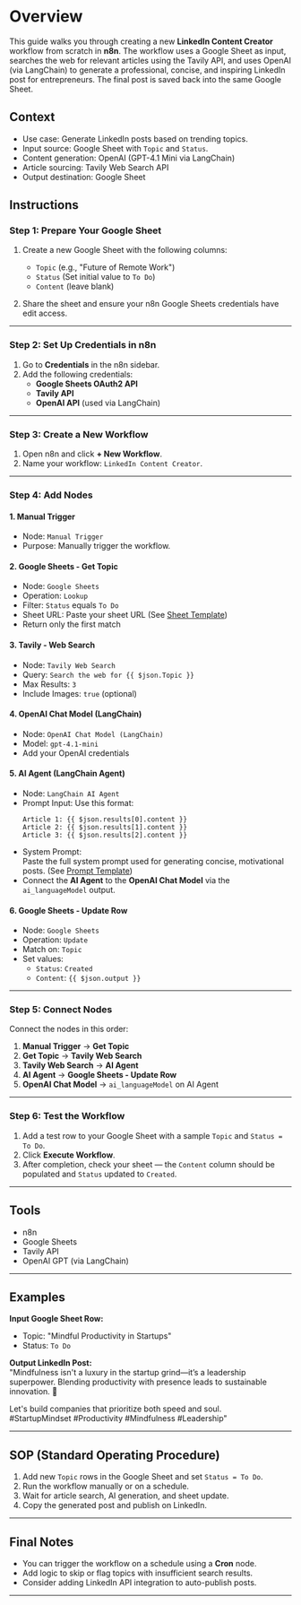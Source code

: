 # Overview  
This guide walks you through creating a new **LinkedIn Content Creator** workflow from scratch in **n8n**. The workflow uses a Google Sheet as input, searches the web for relevant articles using the Tavily API, and uses OpenAI (via LangChain) to generate a professional, concise, and inspiring LinkedIn post for entrepreneurs. The final post is saved back into the same Google Sheet.

## Context  
- Use case: Generate LinkedIn posts based on trending topics.  
- Input source: Google Sheet with `Topic` and `Status`.  
- Content generation: OpenAI (GPT-4.1 Mini via LangChain)  
- Article sourcing: Tavily Web Search API  
- Output destination: Google Sheet  

## Instructions  

### Step 1: Prepare Your Google Sheet  
1. Create a new Google Sheet with the following columns:  
   - `Topic` (e.g., "Future of Remote Work")  
   - `Status` (Set initial value to `To Do`)  
   - `Content` (leave blank)  

2. Share the sheet and ensure your n8n Google Sheets credentials have edit access.

---

### Step 2: Set Up Credentials in n8n  
1. Go to **Credentials** in the n8n sidebar.  
2. Add the following credentials:  
   - **Google Sheets OAuth2 API**  
   - **Tavily API**  
   - **OpenAI API** (used via LangChain)  

---

### Step 3: Create a New Workflow  
1. Open n8n and click **+ New Workflow**.  
2. Name your workflow: `LinkedIn Content Creator`.

---

### Step 4: Add Nodes  

#### 1. **Manual Trigger**  
- Node: `Manual Trigger`  
- Purpose: Manually trigger the workflow.  

#### 2. **Google Sheets - Get Topic**  
- Node: `Google Sheets`  
- Operation: `Lookup`  
- Filter: `Status` equals `To Do`  
- Sheet URL: Paste your sheet URL (See [Sheet Template](https://docs.google.com/spreadsheets/d/1C2UikHCHK0SNZN1oraQJW1SRQQ6lGfzNOPabKXhq8Ro/copy))  
- Return only the first match  

#### 3. **Tavily - Web Search**  
- Node: `Tavily Web Search`  
- Query: `Search the web for {{ $json.Topic }}`  
- Max Results: `3`  
- Include Images: `true` (optional)  

#### 4. **OpenAI Chat Model (LangChain)**  
- Node: `OpenAI Chat Model (LangChain)`  
- Model: `gpt-4.1-mini`  
- Add your OpenAI credentials  

#### 5. **AI Agent (LangChain Agent)**  
- Node: `LangChain AI Agent`  
- Prompt Input: Use this format:  
  ```
  Article 1: {{ $json.results[0].content }}
  Article 2: {{ $json.results[1].content }}
  Article 3: {{ $json.results[2].content }}
  ```  
- System Prompt:  
  Paste the full system prompt used for generating concise, motivational posts. (See [Prompt Template](/PromptTemplate.md))  
- Connect the **AI Agent** to the **OpenAI Chat Model** via the `ai_languageModel` output.

#### 6. **Google Sheets - Update Row**  
- Node: `Google Sheets`  
- Operation: `Update`  
- Match on: `Topic`  
- Set values:  
  - `Status`: `Created`  
  - `Content`: `{{ $json.output }}`  

---

### Step 5: Connect Nodes  
Connect the nodes in this order:  
1. **Manual Trigger** → **Get Topic**  
2. **Get Topic** → **Tavily Web Search**  
3. **Tavily Web Search** → **AI Agent**  
4. **AI Agent** → **Google Sheets - Update Row**  
5. **OpenAI Chat Model** → `ai_languageModel` on AI Agent  

---

### Step 6: Test the Workflow  
1. Add a test row to your Google Sheet with a sample `Topic` and `Status = To Do`.  
2. Click **Execute Workflow**.  
3. After completion, check your sheet — the `Content` column should be populated and `Status` updated to `Created`.

---

## Tools  
- n8n  
- Google Sheets  
- Tavily API  
- OpenAI GPT (via LangChain)  

---

## Examples  
**Input Google Sheet Row:**  
- Topic: "Mindful Productivity in Startups"  
- Status: `To Do`  

**Output LinkedIn Post:**  
"Mindfulness isn't a luxury in the startup grind—it’s a leadership superpower. Blending productivity with presence leads to sustainable innovation. 🚀  

Let's build companies that prioritize both speed and soul.  
#StartupMindset #Productivity #Mindfulness #Leadership"

---

## SOP (Standard Operating Procedure)  
1. Add new `Topic` rows in the Google Sheet and set `Status = To Do`.  
2. Run the workflow manually or on a schedule.  
3. Wait for article search, AI generation, and sheet update.  
4. Copy the generated post and publish on LinkedIn.  

---

## Final Notes  
- You can trigger the workflow on a schedule using a **Cron** node.  
- Add logic to skip or flag topics with insufficient search results.  
- Consider adding LinkedIn API integration to auto-publish posts.

---
```
